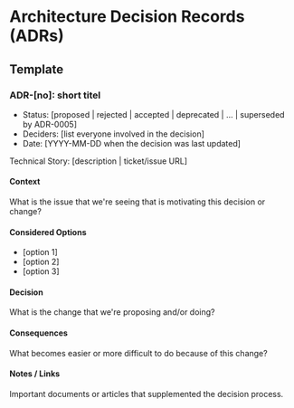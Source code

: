 # Architecture Decision Records (ADRs)

## Template
### ADR-[no]: short titel 
* Status: [proposed | rejected | accepted | deprecated | … | superseded by ADR-0005]
* Deciders: [list everyone involved in the decision]
* Date: [YYYY-MM-DD when the decision was last updated]

Technical Story: [description | ticket/issue URL]

#### Context
What is the issue that we're seeing that is motivating this decision or change?

#### Considered Options
* [option 1]
* [option 2]
* [option 3]

#### Decision
What is the change that we're proposing and/or doing?

#### Consequences
What becomes easier or more difficult to do because of this change?

#### Notes / Links
Important documents or articles that supplemented the decision process. 